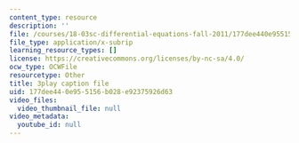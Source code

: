 ```yaml
---
content_type: resource
description: ''
file: /courses/18-03sc-differential-equations-fall-2011/177dee440e955156b028e92375926d63_TxG1iPXznBs.vtt
file_type: application/x-subrip
learning_resource_types: []
license: https://creativecommons.org/licenses/by-nc-sa/4.0/
ocw_type: OCWFile
resourcetype: Other
title: 3play caption file
uid: 177dee44-0e95-5156-b028-e92375926d63
video_files:
  video_thumbnail_file: null
video_metadata:
  youtube_id: null
---
```

